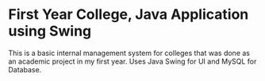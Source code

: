 # First Year College, Java Application using Swing

This is a basic internal management system for colleges that was done as an academic project in my first year.
Uses Java Swing for UI and MySQL for Database.

